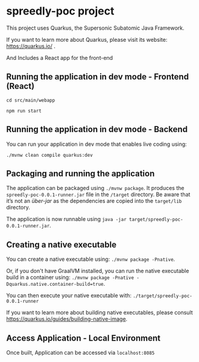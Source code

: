 # spreedly-poc project

This project uses Quarkus, the Supersonic Subatomic Java Framework.

If you want to learn more about Quarkus, please visit its website: https://quarkus.io/ .

And Includes a React app for the front-end

## Running the application in dev mode - Frontend (React)

```
cd src/main/webapp

npm run start
```

## Running the application in dev mode - Backend

You can run your application in dev mode that enables live coding using:
```
./mvnw clean compile quarkus:dev
```



## Packaging and running the application

The application can be packaged using `./mvnw package`.
It produces the `spreedly-poc-0.0.1-runner.jar` file in the `/target` directory.
Be aware that it’s not an _über-jar_ as the dependencies are copied into the `target/lib` directory.

The application is now runnable using `java -jar target/spreedly-poc-0.0.1-runner.jar`.

## Creating a native executable

You can create a native executable using: `./mvnw package -Pnative`.

Or, if you don't have GraalVM installed, you can run the native executable build in a container using: `./mvnw package -Pnative -Dquarkus.native.container-build=true`.

You can then execute your native executable with: `./target/spreedly-poc-0.0.1-runner`

If you want to learn more about building native executables, please consult https://quarkus.io/guides/building-native-image.

## Access Application - Local Environment

Once built, Application can be accessed via `localhost:8085`